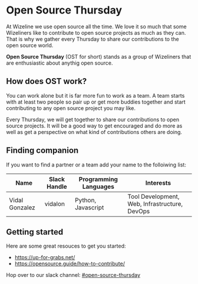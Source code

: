 Open Source Thursday
====================

At Wizeline we use open source all the time. We love it so much that some Wizeliners like to contribute to open source projects as much as they can. That is why we gather every Thursday to share our contributions to the open source world.

**Open Source Thursday** (OST for short) stands as a group of Wizeliners that are enthusiastic about anythig open source.

How does OST work? 
------------------
You can work alone but it is far more fun to work as a team. A team starts with at least two people so pair up or get more buddies together and start contributing to any open source project you may like.

Every Thursday, we will get together to share our contributions to open source projects. It will  be a good way to get encouraged and do more as well as get a perspective on what kind of contributions others are doing.

Finding companion
-----------------
If you want to find a partner or a team add your name to the folloiwing list:

   Name    | Slack Handle | Programming Languages |Interests 
-----------|--------------|-----------------------|---------
 Vidal Gonzalez | vidalon | Python, Javascript | Tool Development, Web, Infrastructure, DevOps 

Getting started
------------------
Here are some great resouces to get you started:
- https://up-for-grabs.net/
- https://opensource.guide/how-to-contribute/

Hop over to our slack channel: [#open-source-thursday](https://wizeline.slack.com/messages/CCUCATLT1/)
